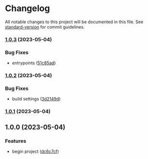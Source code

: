 # Changelog

All notable changes to this project will be documented in this file. See [standard-version](https://github.com/conventional-changelog/standard-version) for commit guidelines.

### [1.0.3](https://github.com/OfficialCRUGG/xenyria.js/compare/v1.0.2...v1.0.3) (2023-05-04)


### Bug Fixes

* entrypoints ([51c85ad](https://github.com/OfficialCRUGG/xenyria.js/commit/51c85add94ebdd4bba5c9a00a780e09d798be49e))

### [1.0.2](https://github.com/OfficialCRUGG/xenyria.js/compare/v1.0.1...v1.0.2) (2023-05-04)


### Bug Fixes

* build settings ([3d2149d](https://github.com/OfficialCRUGG/xenyria.js/commit/3d2149dbc2b9e57ef7e0abbb7452629f983ffb7f))

### [1.0.1](https://github.com/OfficialCRUGG/xenyria.js/compare/v1.0.0...v1.0.1) (2023-05-04)

## 1.0.0 (2023-05-04)


### Features

* begin project ([dc6c7cf](https://github.com/OfficialCRUGG/xenyria.js/commit/dc6c7cfb258b3961ea86940b27cf16cdad5e529e))
